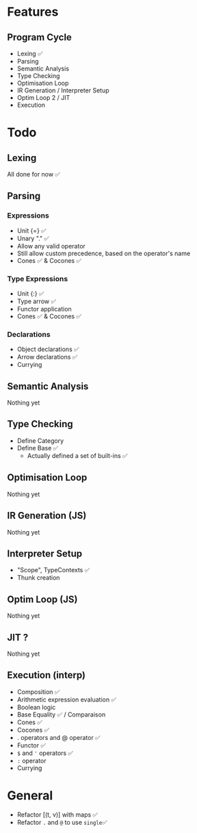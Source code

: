 
# Features

## Program Cycle
- Lexing ✅
- Parsing
- Semantic Analysis
- Type Checking
- Optimisation Loop
- IR Generation / Interpreter Setup
- Optim Loop 2  / JIT
- Execution

# Todo
## Lexing

All done for now ✅

## Parsing

### Expressions
- Unit {=} ✅
- Unary "." ✅
- Allow any valid operator
- Still allow custom precedence, based on the operator's name
- Cones ✅ & Cocones ✅

### Type Expressions
- Unit {:} ✅
- Type arrow ✅
- Functor application
- Cones ✅ & Cocones ✅

### Declarations
- Object declarations ✅
- Arrow declarations ✅
- Currying

## Semantic Analysis

Nothing yet

## Type Checking

- Define Category
- Define Base ✅
  - Actually defined a set of built-ins ✅

## Optimisation Loop

Nothing yet

## IR Generation (JS)

Nothing yet

## Interpreter Setup

- "Scope", TypeContexts ✅
- Thunk creation

## Optim Loop (JS)

Nothing yet

## JIT ?

Nothing yet

## Execution (interp)

- Composition ✅
- Arithmetic expression evaluation ✅
- Boolean logic 
- Base Equality ✅ / Comparaison
- Cones ✅
- Cocones ✅
- . operators and @ operator ✅
- Functor ✅
- `$` and `'` operators ✅
- `:` operator
- Currying

# General

- Refactor [(t, v)] with maps ✅
- Refactor `.` and `@` to use `single`✅

